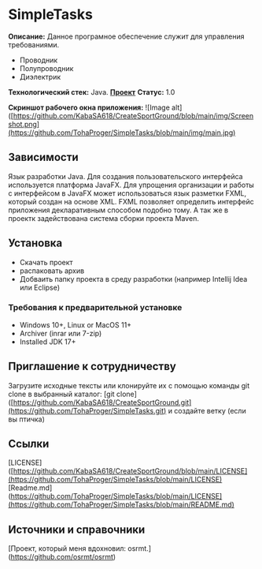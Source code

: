 # SimpleTasks
**Описание:** Данное програмное обеспечение служит для управления требованиями.

* Проводник
* Полупроводник
* Диэлектрик

**Технологический стек:** Java.
[**Проект**](https://github.com/TohaProger/SimpleTasks/releases/download/v1.0/default.rar)
**Статус:** 1.0

**Скриншот рабочего окна приложения:**
![Image alt]([https://github.com/KabaSA618/CreateSportGround/blob/main/img/Screenshot.png](https://github.com/TohaProger/SimpleTasks/blob/main/img/main.jpg)

## Зависимости
Язык разработки Java. 
Для создания пользовательского интерфейса используется платформа JavaFX.
Для упрощения организации и работы с интерфейсом в JavaFX может использоваться язык разметки FXML, который создан на основе XML. FXML позволяет определить интерфейс приложения декларативным способом подобно тому. А так же в проектк задействована система сборки проекта Maven.

## Установка
- Скачать проект
- распаковать архив
- Добваить папку проекта в среду разработки (например Intellij Idea или Eclipse)

### Требования к предварительной установке
- Windows 10+, Linux or MacOS 11+
- Archiver (inrar или 7-zip)
- Installed JDK 17+

## Приглашение к сотрудничеству
Загрузите исходные тексты или клонируйте их с помощью команды git clone в выбранный каталог: [git clone]([https://github.com/KabaSA618/CreateSportGround.git](https://github.com/TohaProger/SimpleTasks.git) и создайте ветку (если вы птичка)

## Ссылки
[LICENSE]([https://github.com/KabaSA618/CreateSportGround/blob/main/LICENSE](https://github.com/TohaProger/SimpleTasks/blob/main/LICENSE)
[Readme.md](https://github.com/TohaProger/SimpleTasks/blob/main/LICENSE](https://github.com/TohaProger/SimpleTasks/blob/main/README.md)

## Источники и справочники
[Проект, который меня вдохновил: osrmt.] (https://github.com/osrmt/osrmt)
